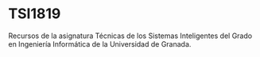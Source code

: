 # TSI1819
Recursos de la asignatura Técnicas de los Sistemas Inteligentes del Grado en Ingeniería Informática de la Universidad de Granada.
